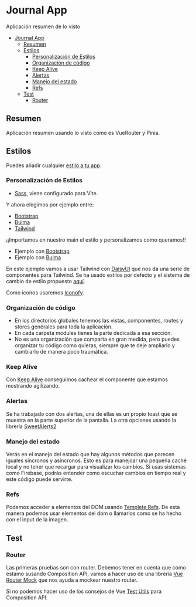 # Journal App

Aplicación resumen de lo visto

- [Journal App](#journal-app)
  - [Resumen](#resumen)
  - [Estilos](#estilos)
    - [Personalización de Estilos](#personalización-de-estilos)
    - [Organización de código](#organización-de-código)
    - [Keep Alive](#keep-alive)
    - [Alertas](#alertas)
    - [Manejo del estado](#manejo-del-estado)
    - [Refs](#refs)
  - [Test](#test)
    - [Router](#router)

## Resumen

Aplicación resumen usando lo visto como es VueRouter y Pinia.

## Estilos

Puedes añadir cualquier [estilo a tu app](https://dev.to/kevin_odongo35/how-to-add-tailwind-css-bootstrap-vuetify-or-bulma-to-a-vue-project-3on2).

### Personalización de Estilos

- [Sass](https://sass-lang.com/), viene configurado para Vite.

Y ahora elegimos por ejemplo entre:
- [Bootstrap](https://getbootstrap.com/)
- [Bulma](https://bulma.io/)
- [Tailwind](https://tailwindcss.com/)

¡¡Importamos en nuestro main el estilo y personalizamos como queramos!!
- Ejemplo con [Bootstrap](https://github.com/joseluisgs/vue-curso-cero-experto/commit/125b246f79372002ed1276ddf5384cb8a03b14cf)
- Ejemplo con [Bulma](https://github.com/joseluisgs/vue-curso-cero-experto/commit/e7e106b1c69517000e0599156bb9f2dcc724167f)

En este ejemplo vamos a usar Tailwind con [DaisyUI](https://daisyui.com) que nos da una serie de componentes para Tailwind. Se ha usado estilos por defecto y el sistema de cambio de estilo propuesto [aquí](https://github.com/saadeghi/theme-change).

Como iconos usaremos [Iconofy](https://iconify.design/).

### Organización de código
- En los directorios globales tenemos las vistas, componentes, routes y stores genérales para toda la aplicación.
- En cada carpeta modules tienes la parte dedicada a esa sección. 
- No es una organización que comparta en gran medida, pero puedes organizar tu código como quieras, siempre que te deje ampliarlo y cambiarlo de manera poco traumática.

### Keep Alive
Con [Keep Alive](https://vuejs.org/guide/built-ins/keep-alive.html#basic-usage) conseguimos cachear el componente que estamos mostrando agilizando.

### Alertas
Se ha trabajado con dos alertas, una de ellas es un propio toast que se muestra en la parte superior de la pantalla.
La otra opciones usando la librería [SweetAlerts2](https://sweetalert2.github.io)

### Manejo del estado
Verás en el manejo del estado que hay algunos métodos que parecen iguales síncronos y asíncronos. Esto es para manejoar una pequeña caché local y no tener que recargar para visualizar los cambios. Si usas sistemas como Firebase, podrás entender como escuchar cambios en tiempo real y este código puede servirte.

### Refs
Podemos acceder a elementos del DOM usando [Templete Refs](https://vuejs.org/guide/essentials/template-refs.html). De esta manera podemos usar elementos del dom o llamarlos como se ha hecho con el input de la imagen.

## Test

### Router
Las primeras pruebas son con router. Debemos tener en cuenta que como estamo susando Composition API, vamos a hacer uso de una librería
[Vue Router Mock](https://github.com/posva/vue-router-mock) que nos ayuda a mockear nuestro router.

Si no podemos hacer uso de los consejos de Vue [Test Utils](https://test-utils.vuejs.org/guide/advanced/vue-router.html) para Composition API.

